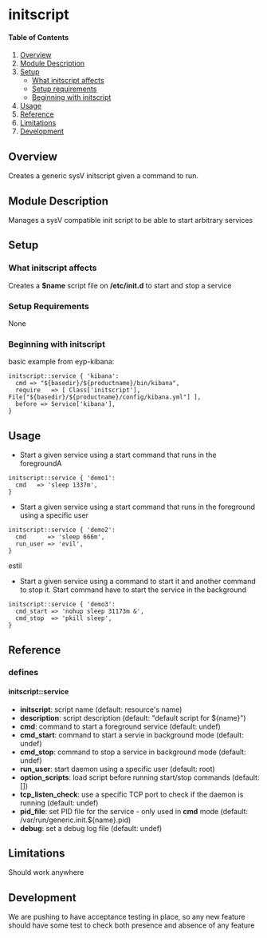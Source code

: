 # initscript

#### Table of Contents

1. [Overview](#overview)
2. [Module Description](#module-description)
3. [Setup](#setup)
    * [What initscript affects](#what-initscript-affects)
    * [Setup requirements](#setup-requirements)
    * [Beginning with initscript](#beginning-with-initscript)
4. [Usage](#usage)
5. [Reference](#reference)
5. [Limitations](#limitations)
6. [Development](#development)

## Overview

Creates a generic sysV initscript given a command to run.

## Module Description

Manages a sysV compatible init script to be able to start arbitrary services

## Setup

### What initscript affects

Creates a **$name** script file on **/etc/init.d** to start and stop a service

### Setup Requirements

None

### Beginning with initscript

basic example from eyp-kibana:

```puppet
initscript::service { 'kibana':
  cmd => "${basedir}/${productname}/bin/kibana",
  require   => [ Class['initscript'], File["${basedir}/${productname}/config/kibana.yml"] ],
  before => Service['kibana'],
}
```

## Usage

* Start a given service using a start command that runs in the foregroundA

```puppet
initscript::service { 'demo1':
  cmd   => 'sleep 1337m',
}
```

* Start a given service using a start command that runs in the foreground using a specific user

```puppet
initscript::service { 'demo2':
  cmd      => 'sleep 666m',
  run_user => 'evil',
}
```
estil
* Start a given service using a command to start it and another command to stop it. Start command have to start the service in the background

```puppet
initscript::service { 'demo3':
  cmd_start => 'nohup sleep 31173m &',
  cmd_stop  => 'pkill sleep',
}
```

## Reference

### defines

#### initscript::service

* **initscript**: script name (default: resource's name)
* **description**: script description (default: "default script for ${name}")
* **cmd**: command to start a foreground service (default: undef)
* **cmd_start**: command to start a servie in background mode (default: undef)
* **cmd_stop**: command to stop a service in background mode (default: undef)
* **run_user**: start daemon using a specific user (default: root)
* **option_scripts**: load script before running start/stop commands (default: [])
* **tcp_listen_check**: use a specific TCP port to check if the daemon is running (default: undef)
* **pid_file**: set PID file for the service - only used in **cmd** mode (default: /var/run/generic.init.${name}.pid)
* **debug**: set a debug log file (default: undef)

## Limitations

Should work anywhere

## Development

We are pushing to have acceptance testing in place, so any new feature should
have some test to check both presence and absence of any feature
